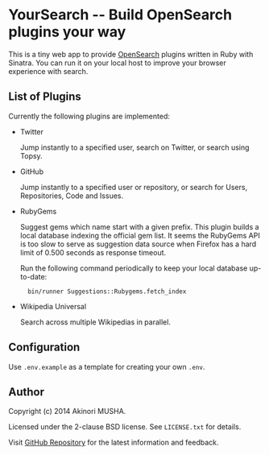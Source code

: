 # YourSearch -- Build OpenSearch plugins your way

This is a tiny web app to provide
[OpenSearch](http://www.opensearch.org/) plugins written in Ruby with
Sinatra.  You can run it on your local host to improve your browser
experience with search.

## List of Plugins

Currently the following plugins are implemented:

- Twitter

    Jump instantly to a specified user, search on Twitter, or search
    using Topsy.

- GitHub

    Jump instantly to a specified user or repository, or search for
    Users, Repositories, Code and Issues.

- RubyGems

    Suggest gems which name start with a given prefix.  This plugin
    builds a local database indexing the official gem list.  It seems
    the RubyGems API is too slow to serve as suggestion data source
    when Firefox has a hard limit of 0.500 seconds as response
    timeout.

    Run the following command periodically to keep your local database
    up-to-date:

        bin/runner Suggestions::Rubygems.fetch_index

- Wikipedia Universal

    Search across multiple Wikipedias in parallel.

## Configuration

Use `.env.example` as a template for creating your own `.env`.

## Author

Copyright (c) 2014 Akinori MUSHA.

Licensed under the 2-clause BSD license.  See `LICENSE.txt` for
details.

Visit [GitHub Repository](https://github.com/knu/yoursearch) for the
latest information and feedback.

